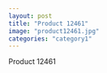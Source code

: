 ```yaml
---
layout: post
title: "Product 12461"
image: "product12461.jpg"
categories: "category1"
---
```

Product 12461
